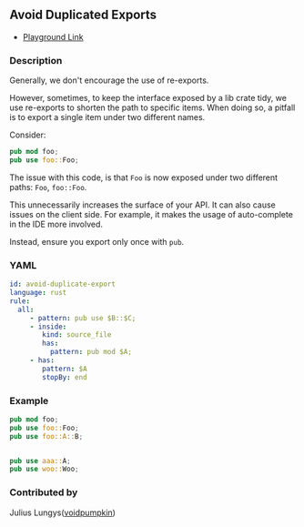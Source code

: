 ## Avoid Duplicated Exports

* [Playground Link](/playground.html#eyJtb2RlIjoiQ29uZmlnIiwibGFuZyI6InJ1c3QiLCJxdWVyeSI6IiIsImNvbmZpZyI6InJ1bGU6XG4gIGFsbDpcbiAgICAgLSBwYXR0ZXJuOiBwdWIgdXNlICRCOjokQztcbiAgICAgLSBpbnNpZGU6XG4gICAgICAgIGtpbmQ6IHNvdXJjZV9maWxlXG4gICAgICAgIGhhczpcbiAgICAgICAgICBwYXR0ZXJuOiBwdWIgbW9kICRBO1xuICAgICAtIGhhczpcbiAgICAgICAgcGF0dGVybjogJEFcbiAgICAgICAgc3RvcEJ5OiBlbmQiLCJzb3VyY2UiOiJwdWIgbW9kIGZvbztcbnB1YiB1c2UgZm9vOjpGb287XG5wdWIgdXNlIGZvbzo6QTo6QjtcblxuXG5wdWIgdXNlIGFhYTo6QTtcbnB1YiB1c2Ugd29vOjpXb287In0=)

### Description

Generally, we don't encourage the use of re-exports.

However, sometimes, to keep the interface exposed by a lib crate tidy, we use re-exports to shorten the path to specific items.
When doing so, a pitfall is to export a single item under two different names.

Consider:
```rs
pub mod foo;
pub use foo::Foo;
```

The issue with this code, is that `Foo` is now exposed under two different paths: `Foo`, `foo::Foo`.

This unnecessarily increases the surface of your API.
It can also cause issues on the client side. For example, it makes the usage of auto-complete in the IDE more involved.

Instead, ensure you export only once with `pub`.

<!-- Use YAML in the example. Delete this section if use pattern. -->
### YAML
```yaml
id: avoid-duplicate-export
language: rust
rule:
  all:
     - pattern: pub use $B::$C;
     - inside:
        kind: source_file
        has:
          pattern: pub mod $A;
     - has:
        pattern: $A
        stopBy: end
```

### Example

<!-- highlight matched code in curly-brace {lineNum} -->
```rs {2,3}
pub mod foo;
pub use foo::Foo;
pub use foo::A::B;


pub use aaa::A;
pub use woo::Woo;
```

### Contributed by

Julius Lungys([voidpumpkin](https://github.com/voidpumpkin))